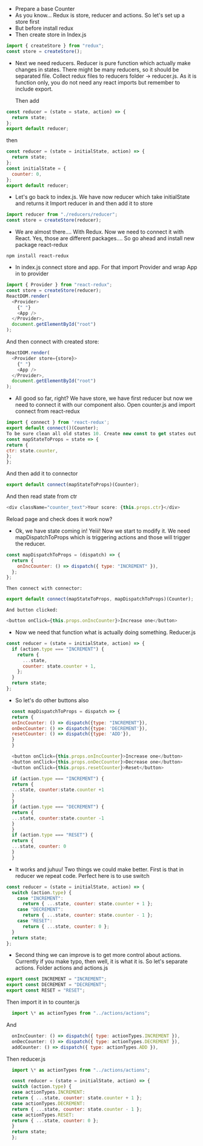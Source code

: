 - Prepare a base Counter
- As you know... Redux is store, reducer and actions. So let's set up a store first
- But before install redux
- Then create store in Index.js

```js
import { createStore } from "redux";
const store = createStore();
```

- Next we need reducers. Reducer is pure function which actually make changes in states. There might be many reducers, so it should be separated file. Collect redux files to reducers folder -> reducer.js. As it is function only, you do not need any react imports but remember to include export.

  Then add

```js
const reducer = (state = state, action) => {
  return state;
};
export default reducer;
```

then

```js
const reducer = (state = initialState, action) => {
  return state;
};
const initialState = {
  counter: 0,
};
export default reducer;
```

- Let's go back to index.js. We have now reducer which take initialState and returns it
  Import reducer in and then add it to store

```js
import reducer from "./reducers/reducer";
const store = createStore(reducer);
```

- We are almost there.... With Redux. Now we need to connect it with React. Yes, those are different packages.... So go ahead and install new package react-redux

```
npm install react-redux
```

- In index.js connect store and app. For that import Provider and wrap App in to provider

```js
import { Provider } from "react-redux";
const store = createStore(reducer);
ReactDOM.render(
  <Provider>
    {" "}
    <App />
  </Provider>,
  document.getElementById("root")
);
```

And then connect with created store:

```js
ReactDOM.render(
  <Provider store={store}>
    {" "}
    <App />
  </Provider>,
  document.getElementById("root")
);
```

- All good so far, right? We have store, we have first reducer but now we need to connect it with our component also. Open counter.js and import connect from react-redux

```js
import { connect } from 'react-redux';
export default connect()(Counter);
To be sure clean all old states 10. Create new const to get states out from component
const mapStateToProps = state => {
return {
ctr: state.counter,
};
};
```

And then add it to connector

```js
export default connect(mapStateToProps)(Counter);
```

And then read state from ctr

```js
<div className="counter_text">Your score: {this.props.ctr}</div>
```

Reload page and check does it work now?

- Ok, we have state coming in! Yeiii! Now we start to modify it. We need mapDispatchToProps which is triggering actions and those will trigger the reducer.

```js
const mapDispatchToProps = (dispatch) => {
  return {
    onIncCounter: () => dispatch({ type: "INCREMENT" }),
  };
};
```

    Then connect with connector:

```js
export default connect(mapStateToProps, mapDispatchToProps)(Counter);
```

    And button clicked:

```js
<button onClick={this.props.onIncCounter}>Increase one</button>
```

- Now we need that function what is actually doing something. Reducer.js

```js
const reducer = (state = initialState, action) => {
  if (action.type === "INCREMENT") {
    return {
      ...state,
      counter: state.counter + 1,
    };
  }
  return state;
};
```

- So let's do other buttons also

```js
  const mapDispatchToProps = dispatch => {
  return {
  onIncCounter: () => dispatch({type: "INCREMENT"}),
  onDecCounter: () => dispatch({type: 'DECREMENT'}),
  resetCounter: () => dispatch({type: 'ADD'}),
  }
  }

  <button onClick={this.props.onIncCounter}>Increase one</button>
  <button onClick={this.props.onDecCounter}>Decrease one</button>
  <button onClick={this.props.resetCounter}>Reset</button>

  if (action.type === "INCREMENT") {
  return {
  ...state, counter:state.counter +1
  }
  }
  if (action.type === "DECREMENT") {
  return {
  ...state, counter:state.counter -1
  }
  }
  if (action.type === "RESET") {
  return {
  ...state, counter: 0
  }
  }
```

- It works and juhuu! Two things we could make better. First is that in reducer we repeat code. Perfect here is to use switch

```js
const reducer = (state = initialState, action) => {
  switch (action.type) {
    case "INCREMENT":
      return { ...state, counter: state.counter + 1 };
    case "DECREMENT":
      return { ...state, counter: state.counter - 1 };
    case "RESET":
      return { ...state, counter: 0 };
  }
  return state;
};
```

- Second thing we can improve is to get more control about actions. Currently if you make typo, then well, it is what it is. So let's separate actions. Folder actions and actions.js

```js
export const INCREMENT = "INCREMENT";
export const DECREMENT = "DECREMENT";
export const RESET = "RESET";
```

Then import it in to counter.js

```js
  import \* as actionTypes from "../actions/actions";
```

And

```js
  onIncCounter: () => dispatch({ type: actionTypes.INCREMENT }),
  onDecCounter: () => dispatch({ type: actionTypes.DECREMENT }),
  addCounter: () => dispatch({ type: actionTypes.ADD }),
```

Then reducer.js

```js
  import \* as actionTypes from "../actions/actions";

  const reducer = (state = initialState, action) => {
  switch (action.type) {
  case actionTypes.INCREMENT:
  return { ...state, counter: state.counter + 1 };
  case actionTypes.DECREMENT:
  return { ...state, counter: state.counter - 1 };
  case actionTypes.RESET:
  return { ...state, counter: 0 };
  }
  return state;
  };
```
